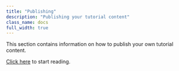```yaml
---
title: "Publishing"
description: "Publishing your tutorial content"
class_name: docs
full_width: true
---
```


This section contains information on how to publish your own tutorial content.

[Click here](/docs/content/publish/course-create/) to start reading.